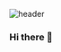 ![header](https://capsule-render.vercel.app/api?type=Waving&color=gradient&customColorList=10,1,2,250,15&width=100%&height=280&section=header&text=Sulgi's%20GitHub%20Profile&fontSize=55&fontAlignY=40)
### Hi there 👋

<!--
**leesulgi66/leesulgi66** is a ✨ _special_ ✨ repository because its `README.md` (this file) appears on your GitHub profile.

Here are some ideas to get you started:

- 🔭 I’m currently working on ...
- 🌱 I’m currently learning ...
- 👯 I’m looking to collaborate on ...
- 🤔 I’m looking for help with ...
- 💬 Ask me about ...
- 📫 How to reach me: ...
- 😄 Pronouns: ...
- ⚡ Fun fact: ...
-->
